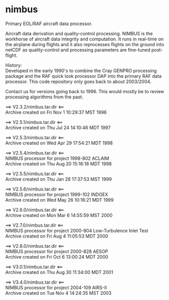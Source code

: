 # nimbus
Primary EOL/RAF aircraft data processor.

Aircraft data derivation and quality-control processing. NIMBUS is the workhorse of aircraft data integrity and computation. It runs in real-time on the airplane during flights and it also reprocesses flights on the ground into netCDF as quality-control and processing parameters are fine-tuned post-flight.

History:  
Developed in the early 1990's to combine the Cray GENPRO processing package and the RAF quick look processor DAP into the primary RAF data processor.  This code repository only goes back to about 2003/2004.

Contact us for versions going back to 1996.  This would mostly be to review processing algorithms from the past.

==> V2.3.2/nimbus.tar.dir <==\
  Archive created on Fri Nov 1 10:29:37 MST 1996

==> V2.5.1/nimbus.tar.dir <==\
  Archive created on Thu Jul 24 14:10:46 MDT 1997

==> V2.5.3/nimbus.tar.dir <==\
  Archive created on Wed Apr 29 17:54:21 MDT 1998

==> V2.5.4/nimbus.tar.dir <==\
  NIMBUS processor for project 1998-802 ACLAIM\
  Archive created on Thu Aug 20 15:16:18 MDT 1998

==> V2.5.5/nimbus.tar.dir <==\
  Archive created on Thu Jan 28 17:37:53 MST 1999

==> V2.5.6/nimbus.tar.dir <==\
  NIMBUS processor for project 1999-102 INDOEX\
  Archive created on Wed May 26 10:16:21 MDT 1999

==> V2.6.0/nimbus.tar.dir <==\
  Archive created on Mon Mar 6 14:55:59 MST 2000

==> V2.7.0/nimbus.tar.dir <==\
  NIMBUS processor for project 2000-804 Low-Turbulence Inlet Test\
  Archive created on Fri Aug 4 11:05:53 MDT 2000

==> V2.8.0/nimbus.tar.dir <==\
  NIMBUS processor for project 2000-828 AESOP\
  Archive created on Fri Oct 6 13:00:24 MDT 2000

==> V3.0.1/nimbus.tar.dir <==\
  Archive created on Thu Aug 30 11:34:00 MDT 2001

==> V3.4.0/nimbus.tar.dir <==\
  NIMBUS processor for project 2004-109 AIRS-II\
  Archive created on Tue Nov 4 14:24:35 MST 2003

